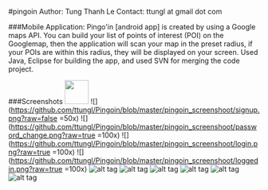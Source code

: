 #pingoin
    Author: Tung Thanh Le
    Contact: ttungl at gmail dot com
    
###Mobile Application: 
Pingo'in [android app] is created by using a Google maps API. You can build your list of points of interest (POI) on the Googlemap, then the application will scan your map in the preset radius, if your POIs are within this radius, they will be displayed on your screen. Used Java, Eclipse for building the app, and used SVN for merging the code project.

###Screenshots
<img src="./pingoin_screenshoot/login_signup.png" width="48">
![](https://github.com/ttungl/Pingoin/blob/master/pingoin_screenshoot/signup.png?raw=false =50x)
![](https://github.com/ttungl/Pingoin/blob/master/pingoin_screenshoot/password_change.png?raw=true =100x)
![](https://github.com/ttungl/Pingoin/blob/master/pingoin_screenshoot/login.png?raw=true =100x)
![](https://github.com/ttungl/Pingoin/blob/master/pingoin_screenshoot/loggedin.png?raw=true =100x)
![alt tag](https://github.com/ttungl/Pingoin/blob/master/pingoin_screenshoot/currentLocZoom.png?raw=true)
![alt tag](https://github.com/ttungl/Pingoin/blob/master/pingoin_screenshoot/add_Peter.png?raw=true)
![alt tag](https://github.com/ttungl/Pingoin/blob/master/pingoin_screenshoot/Peter.png?raw=true)
![alt tag](https://github.com/ttungl/Pingoin/blob/master/pingoin_screenshoot/add_Tom.png?raw=true)
![alt tag](https://github.com/ttungl/Pingoin/blob/master/pingoin_screenshoot/Peter_Tom.png?raw=true)
![alt tag](https://github.com/ttungl/Pingoin/blob/master/pingoin_screenshoot/radius_CurrentRange.png?raw=true)
